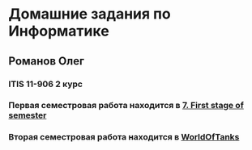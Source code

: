 # Домашние задания по Информатике

## Романов Олег
### ITIS 11-906 2 курс

### Первая семестровая работа находится в [7. First stage of semester](https://github.com/oleg-romanov/Homeworks/tree/master/7.%20First%20stage%20of%20semester)                                 

### Вторая семестровая работа находится в [WorldOfTanks](https://github.com/oleg-romanov/Homeworks/tree/master/WorldOfTanks)

